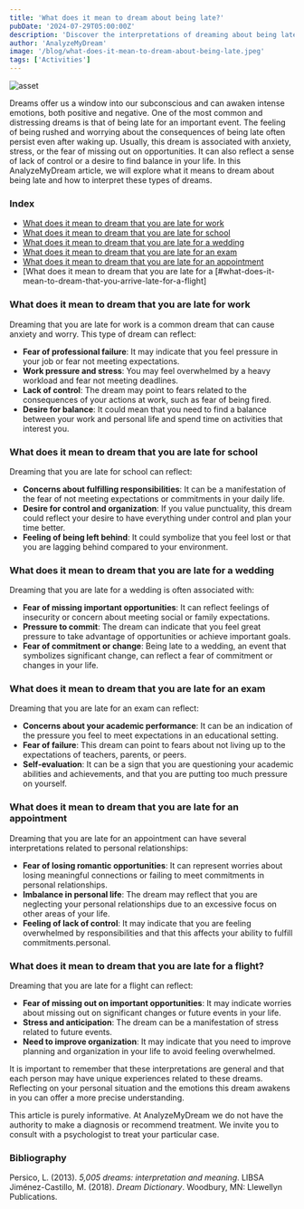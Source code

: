 ```yaml
---
title: 'What does it mean to dream about being late?'
pubDate: '2024-07-29T05:00:00Z'
description: 'Discover the interpretations of dreaming about being late for important events such as work, school, a wedding, an exam, a date or a flight. Understand how these dreams reflect anxiety, stress and other feelings.'
author: 'AnalyzeMyDream'
image: '/blog/what-does-it-mean-to-dream-about-being-late.jpeg'
tags: ['Activities']
---
```


![asset](/blog/what-does-it-mean-to-dream-about-being-late.jpeg)

Dreams offer us a window into our subconscious and can awaken intense emotions, both positive and negative. One of the most common and distressing dreams is that of being late for an important event. The feeling of being rushed and worrying about the consequences of being late often persist even after waking up. Usually, this dream is associated with anxiety, stress, or the fear of missing out on opportunities. It can also reflect a sense of lack of control or a desire to find balance in your life. In this AnalyzeMyDream article, we will explore what it means to dream about being late and how to interpret these types of dreams.

### Index

- [What does it mean to dream that you are late for work](#what-does-it-mean-to-dream-that-you-are-late-for-work)
- [What does it mean to dream that you are late for school](#what-does-it-mean-to-dream-that-you-are-late-for-school)
- [What does it mean to dream that you are late for a wedding](#what-does-it-mean-to-dream-that-you-are-late-for-a-wedding)
- [What does it mean to dream that you are late for an exam](#what-does-it-mean-to-dream-that-you-are-late-for-an-exam)
- [What does it mean to dream that you are late for an appointment](#what-does-it-mean-to-dream-that-you-are-late-for-an-appointment)
- [What does it mean to dream that you are late for a [#what-does-it-mean-to-dream-that-you-arrive-late-for-a-flight]

### What does it mean to dream that you are late for work

Dreaming that you are late for work is a common dream that can cause anxiety and worry. This type of dream can reflect:

- **Fear of professional failure**: It may indicate that you feel pressure in your job or fear not meeting expectations.
- **Work pressure and stress**: You may feel overwhelmed by a heavy workload and fear not meeting deadlines.
- **Lack of control**: The dream may point to fears related to the consequences of your actions at work, such as fear of being fired.
- **Desire for balance**: It could mean that you need to find a balance between your work and personal life and spend time on activities that interest you.

### What does it mean to dream that you are late for school

Dreaming that you are late for school can reflect:

- **Concerns about fulfilling responsibilities**: It can be a manifestation of the fear of not meeting expectations or commitments in your daily life.
- **Desire for control and organization**: If you value punctuality, this dream could reflect your desire to have everything under control and plan your time better.
- **Feeling of being left behind**: It could symbolize that you feel lost or that you are lagging behind compared to your environment.

### What does it mean to dream that you are late for a wedding

Dreaming that you are late for a wedding is often associated with:

- **Fear of missing important opportunities**: It can reflect feelings of insecurity or concern about meeting social or family expectations.
- **Pressure to commit**: The dream can indicate that you feel great pressure to take advantage of opportunities or achieve important goals.
- **Fear of commitment or change**: Being late to a wedding, an event that symbolizes significant change, can reflect a fear of commitment or changes in your life.

### What does it mean to dream that you are late for an exam

Dreaming that you are late for an exam can reflect:

- **Concerns about your academic performance**: It can be an indication of the pressure you feel to meet expectations in an educational setting.
- **Fear of failure**: This dream can point to fears about not living up to the expectations of teachers, parents, or peers.
- **Self-evaluation**: It can be a sign that you are questioning your academic abilities and achievements, and that you are putting too much pressure on yourself.

### What does it mean to dream that you are late for an appointment

Dreaming that you are late for an appointment can have several interpretations related to personal relationships:

- **Fear of losing romantic opportunities**: It can represent worries about losing meaningful connections or failing to meet commitments in personal relationships.
- **Imbalance in personal life**: The dream may reflect that you are neglecting your personal relationships due to an excessive focus on other areas of your life.
- **Feeling of lack of control**: It may indicate that you are feeling overwhelmed by responsibilities and that this affects your ability to fulfill commitments.personal.

### What does it mean to dream that you are late for a flight?

Dreaming that you are late for a flight can reflect:

- **Fear of missing out on important opportunities**: It may indicate worries about missing out on significant changes or future events in your life.
- **Stress and anticipation**: The dream can be a manifestation of stress related to future events.
- **Need to improve organization**: It may indicate that you need to improve planning and organization in your life to avoid feeling overwhelmed.


It is important to remember that these interpretations are general and that each person may have unique experiences related to these dreams. Reflecting on your personal situation and the emotions this dream awakens in you can offer a more precise understanding.

This article is purely informative. At AnalyzeMyDream we do not have the authority to make a diagnosis or recommend treatment. We invite you to consult with a psychologist to treat your particular case.


### Bibliography

Persico, L. (2013). *5,005 dreams: interpretation and meaning*. LIBSA  
Jiménez-Castillo, M. (2018). *Dream Dictionary*. Woodbury, MN: Llewellyn Publications.